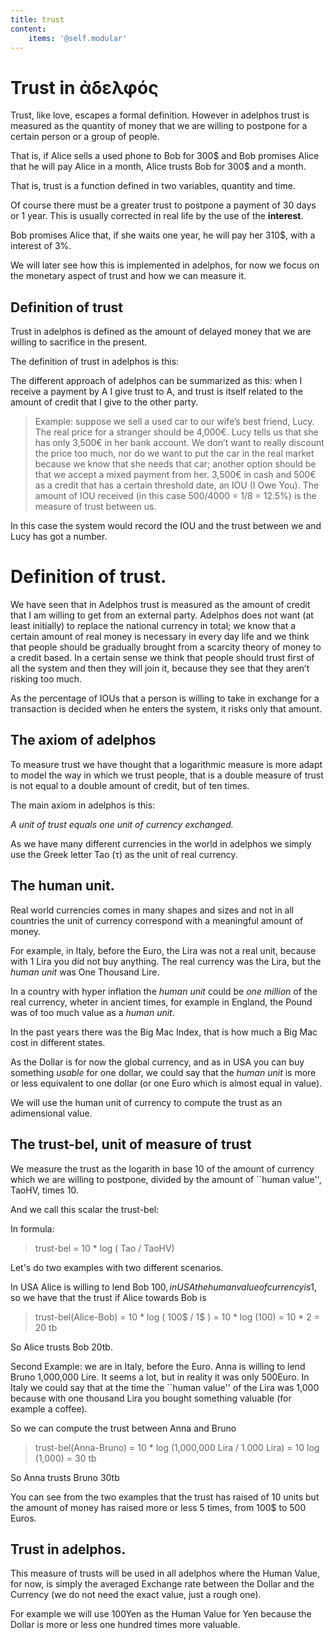 ```yaml
---
title: trust
content:
    items: '@self.modular'
---
```


# Trust in ἀδελφός

Trust, like love, escapes a formal definition. However in adelphos trust
is measured as the quantity of money that we are willing to postpone
for a certain person or a group of people.

That is, if Alice sells a used phone to Bob for 300$ and Bob
promises Alice that he will pay Alice in a month, Alice trusts
Bob for 300$ and a month.

That is, trust is a function defined in two variables, quantity
and time.

Of course there must be a greater trust to postpone a payment of
30 days or 1 year. This is usually corrected in real life by the
use of the **interest**.

Bob promises Alice that, if she waits one year, he will pay her
310$, with a interest of 3%.

We will later see how this is implemented in adelphos, for now we
focus on the monetary aspect of trust and how we can measure it.

## Definition of trust

Trust in adelphos is defined as the amount of delayed money that
we are willing to sacrifice in the present.

The definition of trust in adelphos is this:

The different approach of adelphos can be summarized as this:
when I receive a payment by A I give trust to A, and trust is
itself related to the amount of credit that I give to the other
party.


> Example: suppose we sell a used car to our wife’s best friend,
> Lucy. The real price for a stranger should be 4,000€. Lucy tells
> us that she has only 3,500€ in her bank account. We don’t want to
> really discount the price too much, nor do we want to put the car
> in the real market because we know that she needs that car;
> another option should be that we accept a mixed payment from her.
> 3,500€ in cash and 500€ as a credit that has a certain threshold
> date, an IOU (I Owe You). The amount of IOU received (in this
> case 500/4000 = 1/8 = 12.5%) is the measure of trust between us.

In this case the system would record the IOU and the trust
between we and Lucy has got a number.

# Definition of trust.

We have seen that in Adelphos trust is measured as the amount of
credit that I am willing to get from an external party. Adelphos
does not want (at least initially) to replace the national
currency in total; we know that a certain amount of real money is
necessary in every day life and we think that people should be
gradually brought from a scarcity theory of money to a credit
based.  In a certain sense we think that people should trust
first of all the system and then they will join it, because they
see that they aren’t risking too much.

As the percentage of IOUs that a person is willing to take in
exchange for a transaction is decided when he enters the system,
it risks only that amount.


## The axiom of adelphos 

To measure trust we have thought that a logarithmic measure is
more adapt to model the way in which we trust people, that is a
double measure of trust is not equal to a double amount of
credit, but of ten times.

The main axiom in adelphos is this:

_A unit of trust equals one unit of currency exchanged._

As we have many different currencies in the world in adelphos we
simply use the Greek letter Tao (τ) as the unit of real currency.

## The human unit.

Real world currencies comes in many shapes and sizes and not in
all countries the unit of currency correspond with a meaningful
amount of money.

For example, in Italy, before the Euro, the Lira was not a real
unit, because with 1 Lira you did not buy anything. The real
currency was the Lira, but the _human unit_ was One Thousand
Lire.

In a country with hyper inflation the _human unit_ could be _one
million_ of the real currency, wheter in ancient times, for
example in England, the Pound was of too much value as a _human
unit_.

In the past years there was the Big Mac Index, that is how much a
Big Mac cost in different states.

As the Dollar is for now the global currency, and as in USA you
can buy something _usable_ for one dollar, we could say that the
_human unit_ is more or less equivalent to one dollar (or one
Euro which is almost equal in value).

We will use the human unit of currency to compute the trust as an
adimensional value.

## The trust-bel, unit of measure of trust

We measure the trust as the logarith in base 10 of the amount of
currency which we are willing to postpone, divided by the amount
of ``human value'', TaoHV, times 10.

And we call this scalar the trust-bel:

In formula:

> trust-bel = 10 * log ( Tao / TaoHV)


Let's do two examples with two different scenarios.

In USA Alice is willing to lend Bob 100$, in USA the human value
of currency is 1$, so we have that the trust if Alice towards Bob
is

> trust-bel(Alice-Bob) = 10 * log ( 100$ / 1$ ) = 10 * log (100)
> = 10 * 2 = 20 tb
>

So Alice trusts Bob 20tb.

Second Example: we are in Italy, before the Euro. Anna is willing
to lend Bruno 1,000,000 Lire. It seems a lot, but in reality it
was only 500Euro. In Italy we could say that at the time the
``human value'' of the Lira was 1,000 because with one thousand
Lira you bought something valuable (for example a coffee).

So we can compute the trust between Anna and Bruno

> trust-bel(Anna-Bruno) = 10 * log (1,000,000 Lira / 1.000 Lira)
> = 10 log (1,000) = 30 tb

So Anna trusts Bruno 30tb

You can see from the two examples that the trust has raised of 10
units but the amount of money has raised more or less 5 times,
from 100$ to 500 Euros.

## Trust in adelphos.

This measure of trusts will be used in all adelphos where the
Human Value, for now, is simply the averaged Exchange rate
between the Dollar and the Currency (we do not need the exact
value, just a rough one).

For example we will use 100Yen as the Human Value for Yen because
the Dollar is more or less one hundred times more valuable.
